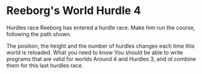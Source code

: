 # Reeborg's World Hurdle 4

Hurdles race
Reeborg has entered a hurdle race. Make him run the course, following the path shown.

The position, the height and the number of hurdles changes each time this world is reloaded.
What you need to know
You should be able to write programs that are valid for worlds Around 4 and Hurdles 3, and ot combine them for this last hurdles race.
